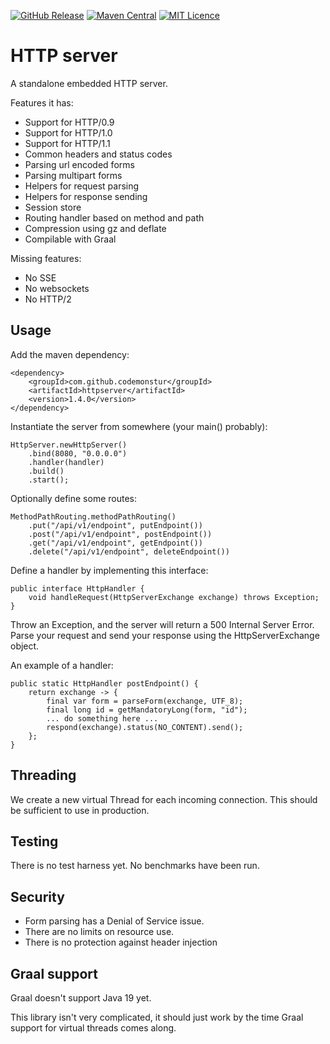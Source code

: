 
[![GitHub Release](https://img.shields.io/github/release/codemonstur/httpserver.svg)](https://github.com/codemonstur/httpserver/releases)
[![Maven Central](https://maven-badges.herokuapp.com/maven-central/com.github.codemonstur/httpserver/badge.svg)](http://mvnrepository.com/artifact/com.github.codemonstur/httpserver)
[![MIT Licence](https://badges.frapsoft.com/os/mit/mit.svg?v=103)](https://opensource.org/licenses/mit-license.php)

# HTTP server

A standalone embedded HTTP server.

Features it has:
- Support for HTTP/0.9
- Support for HTTP/1.0
- Support for HTTP/1.1
- Common headers and status codes
- Parsing url encoded forms
- Parsing multipart forms
- Helpers for request parsing
- Helpers for response sending
- Session store
- Routing handler based on method and path
- Compression using gz and deflate
- Compilable with Graal

Missing features:
- No SSE
- No websockets
- No HTTP/2

## Usage

Add the maven dependency:

    <dependency>
        <groupId>com.github.codemonstur</groupId>
        <artifactId>httpserver</artifactId>
        <version>1.4.0</version>
    </dependency>

Instantiate the server from somewhere (your main() probably):

    HttpServer.newHttpServer()
        .bind(8080, "0.0.0.0")
        .handler(handler)
        .build()
        .start();

Optionally define some routes:

    MethodPathRouting.methodPathRouting()
        .put("/api/v1/endpoint", putEndpoint())
        .post("/api/v1/endpoint", postEndpoint())
        .get("/api/v1/endpoint", getEndpoint())
        .delete("/api/v1/endpoint", deleteEndpoint())

Define a handler by implementing this interface:

    public interface HttpHandler {
        void handleRequest(HttpServerExchange exchange) throws Exception;
    }

Throw an Exception, and the server will return a 500 Internal Server Error.
Parse your request and send your response using the HttpServerExchange object.

An example of a handler:

    public static HttpHandler postEndpoint() {
        return exchange -> {
            final var form = parseForm(exchange, UTF_8);
            final long id = getMandatoryLong(form, "id");
            ... do something here ...
            respond(exchange).status(NO_CONTENT).send();
        };
    }

## Threading

We create a new virtual Thread for each incoming connection.
This should be sufficient to use in production.

## Testing

There is no test harness yet.
No benchmarks have been run.

## Security

- Form parsing has a Denial of Service issue.
- There are no limits on resource use.
- There is no protection against header injection

## Graal support

Graal doesn't support Java 19 yet.

This library isn't very complicated, it should just work by the time Graal support for virtual threads comes along.
